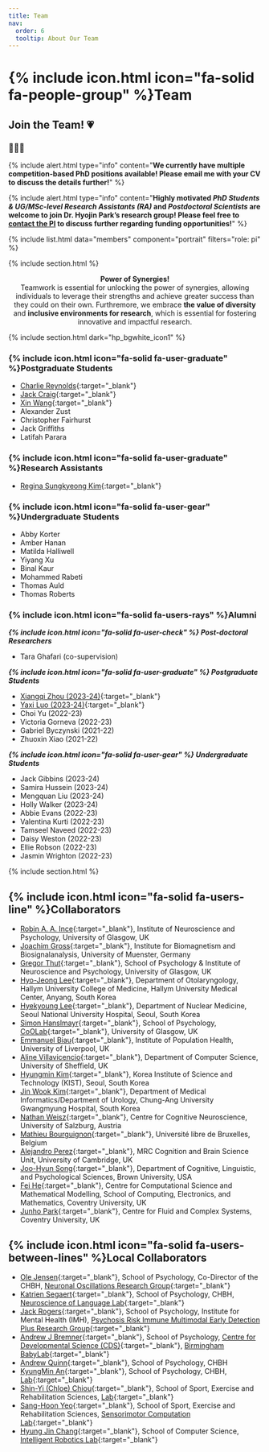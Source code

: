 ```yaml
---
title: Team
nav:
  order: 6
  tooltip: About Our Team
---
```


# {% include icon.html icon="fa-solid fa-people-group" %}Team

## Join the Team!&nbsp;:heartpulse:

### 🔔🔔🔔 

{%
  include alert.html
  type="info"
  content="**We currently have multiple competition-based PhD positions available! Please email me with your CV to discuss the details further!**"
%}

{%
  include alert.html
  type="info"
  content="**Highly motivated *PhD Students & UG/MSc-level Research Assistants (RA)* and *Postdoctoral Scientists* are welcome to join Dr. Hyojin Park’s research group! Please feel free to [contact the PI](mailto:h.park@bham.ac.uk) to discuss further regarding funding opportunities!**"
%}

{% include list.html data="members" component="portrait" filters="role: pi" %}
<!-- {% include list.html data="members" component="portrait" filters="role: ^(?!pi$)" %} -->

{% include section.html %}

<p style="text-align:center;"><strong>Power of Synergies!</strong><br>
Teamwork is essential for unlocking the power of synergies, allowing individuals to leverage their strengths and achieve greater success than they could on their own. Furthremore, we embrace <strong>the value of diversity</strong> and <strong>inclusive environments for research</strong>, which is essential for fostering innovative and impactful research.</p>

{% include section.html dark="hp_bgwhite_icon1" %}

### {% include icon.html icon="fa-solid fa-user-graduate" %}Postgraduate Students
- [Charlie Reynolds](https://www.neureca.org/members/charlie-reynolds.html){:target="_blank"}
- [Jack Craig](https://www.neureca.org/members/jack-craig.html){:target="_blank"}
- [Xin Wang](https://www.neureca.org/members/xin-wang.html){:target="_blank"}
- Alexander Zust
- Christopher Fairhurst
- Jack Griffiths
- Latifah Parara

### {% include icon.html icon="fa-solid fa-user-graduate" %}Research Assistants
- [Regina Sungkyeong Kim](https://www.neureca.org/members/regina-kim.html){:target="_blank"}

### {% include icon.html icon="fa-solid fa-user-gear" %}Undergraduate Students
- Abby Korter
- Amber Hanan
- Matilda Halliwell
- Yiyang Xu
- Binal Kaur
- Mohammed Rabeti
- Thomas Auld
- Thomas Roberts


### {% include icon.html icon="fa-solid fa-users-rays" %}Alumni
***{% include icon.html icon="fa-solid fa-user-check" %}  Post-doctoral Researchers***
- Tara Ghafari (co-supervision)
  
***{% include icon.html icon="fa-solid fa-user-graduate" %}  Postgraduate Students***
- [Xiangqi Zhou (2023-24)](https://www.neureca.org/members/xiangqi-zhou.html){:target="_blank"}
- [Yaxi Luo (2023-24)](https://www.neureca.org/members/yaxi-luo.html){:target="_blank"}
- Choi Yu (2022-23)
- Victoria Gorneva (2022-23) 
- Gabriel Byczynski (2021-22)
- Zhuoxin Xiao (2021-22)

***{% include icon.html icon="fa-solid fa-user-gear" %}  Undergraduate Students***
- Jack Gibbins (2023-24)
- Samira Hussein (2023-24)
- Mengquan Liu (2023-24)
- Holly Walker (2023-24)
- Abbie Evans (2022-23)
- Valentina Kurti (2022-23)
- Tamseel Naveed (2022-23)
- Daisy Weston (2022-23)
- Ellie Robson (2022-23)
- Jasmin Wrighton (2022-23)

{% include section.html %}

## {% include icon.html icon="fa-solid fa-users-line" %}Collaborators

- [Robin A. A. Ince](http://www.robinince.net/about.html){:target="_blank"}, Institute of Neuroscience and Psychology, University of Glasgow, UK
- [Joachim Gross](https://www.uni-muenster.de/OCCMuenster/members/joachim-gross.html){:target="_blank"}, Institute for Biomagnetism and Biosignalanalysis, University of Muenster, Germany
- [Gregor Thut](https://www.gla.ac.uk/schools/psychologyneuroscience/staff/gregorthut/){:target="_blank"}, School of Psychology & Institute of Neuroscience and Psychology, University of Glasgow, UK
- [Hyo-Jeong Lee](https://scholar.google.co.kr/citations?user=x-pSzCoAAAAJ&hl=en){:target="_blank"}, Department of Otolaryngology, Hallym University College of Medicine, Hallym University Medical Center, Anyang, South Korea 
- [Hyekyoung Lee](https://scholar.google.com/citations?user=3ZNKO84AAAAJ&hl=en){:target="_blank"}, Department of Nuclear Medicine, Seoul National University Hospital, Seoul, South Korea
- [Simon Hanslmayr](https://www.gla.ac.uk/schools/psychologyneuroscience/staff/simonhanslmayr/){:target="_blank"}, School of Psychology, [CoOLab](https://hanslmayr.github.io//){:target="_blank"}, University of Glasgow, UK
- [Emmanuel Biau](https://www.liverpool.ac.uk/population-health/staff/emmanuel-biau/){:target="_blank"}, Institute of Population Health, University of Liverpool, UK
- [Aline Villavicencio](https://www.sheffield.ac.uk/dcs/people/academic/aline-villavicencio){:target="_blank"}, Department of Computer Science, University of Sheffield, UK
- [Hyungmin Kim](https://sites.google.com/view/tunnelatkist){:target="_blank"}, Korea Institute of Science and Technology (KIST), Seoul, South Korea
- [Jin Wook Kim](https://www.linkedin.com/in/jin-wook-kim-936b0b67/){:target="_blank"}, Department of Medical Informatics/Department of Urology, Chung-Ang University Gwangmyung Hospital, South Korea
- [Nathan Weisz](https://www.plus.ac.at/psychology/ueber-uns/internal-organisation/division-of-physiological-psychology/team/salzburg-brain-dynamics-lab/weisz-nathan-en/?lang=en){:target="_blank"}, Centre for Cognitive Neuroscience, University of Salzburg, Austria
- [Mathieu Bourguignon](https://crcn.ulb.ac.be/members/?q=121){:target="_blank"}, Université libre de Bruxelles, Belgium
- [Alejandro Perez](https://sites.google.com/view/alejandroperez/about?authuser=0){:target="_blank"}, MRC Cognition and Brain Science Unit, University of Cambridge, UK
- [Joo-Hyun Song](https://research.clps.brown.edu/songlab/){:target="_blank"}, Department of Cognitive, Linguistic, and Psychological Sciences, Brown University, USA
- [Fei He](https://pureportal.coventry.ac.uk/en/persons/fei-he){:target="_blank"}, Centre for Computational Science and Mathematical Modelling, School of Computing, Electronics, and Mathematics, Coventry University, UK
- [Junho Park](https://pureportal.coventry.ac.uk/en/persons/junho-park){:target="_blank"}, Centre for Fluid and Complex Systems, Coventry University, UK

## {% include icon.html icon="fa-solid fa-users-between-lines" %}Local Collaborators

- [Ole Jensen](https://www.birmingham.ac.uk/staff/profiles/psychology/jensen-ole.aspx){:target="_blank"}, School of Psychology, Co-Director of the CHBH, [Neuronal Oscillations Research Group](https://neuosc.com/){:target="_blank"}
- [Katrien Segaert](https://www.birmingham.ac.uk/staff/profiles/psychology/segaert-katrien.aspx){:target="_blank"}, School of Psychology, CHBH, [Neuroscience of Language Lab](https://www.katriensegaert.com/){:target="_blank"}
- [Jack Rogers](https://www.birmingham.ac.uk/staff/profiles/psychology/rogers-jack.aspx){:target="_blank"}, School of Psychology, Institute for Mental Health (IMH), [Psychosis Risk Immune Multimodal Early Detection Plus Research Group](https://www.primed-plus.org/){:target="_blank"}
- [Andrew J Bremner](https://www.birmingham.ac.uk/staff/profiles/psychology/bremner-andrewj){:target="_blank"}, School of Psychology, [Centre for Developmental Science (CDS)](https://www.birmingham.ac.uk/research/centre-for-developmental-science){:target="_blank"}, [Birmingham BabyLab](https://www.birmingham.ac.uk/research/activity/babylab){:target="_blank"}
- [Andrew Quinn](https://www.birmingham.ac.uk/staff/profiles/psychology/quinn-andrew.aspx){:target="_blank"}, School of Psychology, CHBH
- [KyungMin An](https://www.birmingham.ac.uk/staff/profiles/psychology/an-kyungmin.aspx){:target="_blank"}, School of Psychology, CHBH, [Lab](https://sites.google.com/view/an-lab/home){:target="_blank"}
- [Shin-Yi (Chloe) Chiou](https://www.birmingham.ac.uk/staff/profiles/sportex/chiou-shin-yi.aspx){:target="_blank"}, School of Sport, Exercise and Rehabilitation Sciences, [Lab](https://www.birmingham.ac.uk/schools/sport-exercise/research/projects/spinal-cord-injury/index.aspx/){:target="_blank"}
- [Sang-Hoon Yeo](https://www.birmingham.ac.uk/staff/profiles/sportex/yeo-sang-hoon.aspx){:target="_blank"}, School of Sport, Exercise and Rehabilitation Sciences, [Sensorimotor Computation Lab](https://sites.google.com/view/yeolabprojects){:target="_blank"}
- [Hyung Jin Chang](https://www.birmingham.ac.uk/staff/profiles/computer-science/academic-staff/chang-jin-hyung.aspx){:target="_blank"}, School of Computer Science, [Intelligent Robotics Lab](https://hyungjinchang.wordpress.com/){:target="_blank"}
